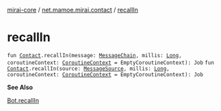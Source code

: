 [mirai-core](../index.md) / [net.mamoe.mirai.contact](index.md) / [recallIn](./recall-in.md)

# recallIn

`fun `[`Contact`](-contact/index.md)`.recallIn(message: `[`MessageChain`](../net.mamoe.mirai.message.data/-message-chain/index.md)`, millis: `[`Long`](https://kotlinlang.org/api/latest/jvm/stdlib/kotlin/-long/index.html)`, coroutineContext: `[`CoroutineContext`](https://kotlinlang.org/api/latest/jvm/stdlib/kotlin.coroutines/-coroutine-context/index.html)` = EmptyCoroutineContext): Job`
`fun `[`Contact`](-contact/index.md)`.recallIn(source: `[`MessageSource`](../net.mamoe.mirai.message.data/-message-source/index.md)`, millis: `[`Long`](https://kotlinlang.org/api/latest/jvm/stdlib/kotlin/-long/index.html)`, coroutineContext: `[`CoroutineContext`](https://kotlinlang.org/api/latest/jvm/stdlib/kotlin.coroutines/-coroutine-context/index.html)` = EmptyCoroutineContext): Job`

**See Also**

[Bot.recallIn](../net.mamoe.mirai/kotlinx.coroutines.-coroutine-scope/recall-in.md)

